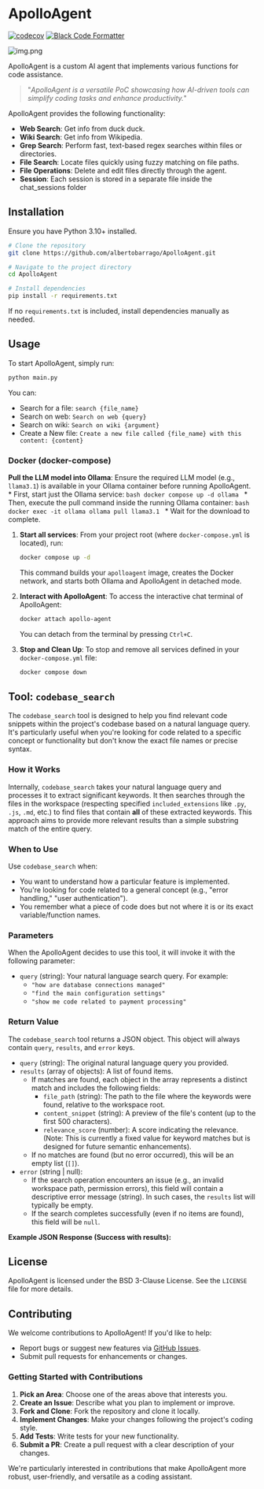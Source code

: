 # ApolloAgent
[![codecov](https://codecov.io/gh/AlbertoBarrago/ApolloAgent/graph/badge.svg?token=SD0LGLSUY6)](https://codecov.io/gh/AlbertoBarrago/ApolloAgent)
[![Black Code Formatter](https://github.com/AlbertoBarrago/ApolloAgent/actions/workflows/black.yml/badge.svg)](https://github.com/AlbertoBarrago/ApolloAgent/actions/workflows/black.yml)

![img.png](screen.png)

ApolloAgent is a custom AI agent that implements various functions for code assistance.

> "_ApolloAgent is a versatile PoC showcasing how AI-driven tools can simplify coding tasks and enhance productivity._"

ApolloAgent provides the following functionality:

- **Web Search**: Get info from duck duck.
- **Wiki Search**: Get info from Wikipedia.
- **Grep Search**: Perform fast, text-based regex searches within files or directories.
- **File Search**: Locate files quickly using fuzzy matching on file paths.
- **File Operations**: Delete and edit files directly through the agent.
- **Session**: Each session is stored in a separate file inside the chat_sessions folder 

## Installation

Ensure you have Python 3.10+ installed.

```bash
# Clone the repository
git clone https://github.com/albertobarrago/ApolloAgent.git

# Navigate to the project directory
cd ApolloAgent

# Install dependencies
pip install -r requirements.txt
```

If no `requirements.txt` is included, install dependencies manually as needed.

## Usage

To start ApolloAgent, simply run:

```bash
python main.py
```

You can:
- Search for a file: `search {file_name}`
- Search on web: `Search on web {query}`
- Search on wiki: `Search on wiki {argument}`
- Create a New file: `Create a new file called {file_name} with this content: {content}`

### Docker (docker-compose)
**Pull the LLM model into Ollama**:
    Ensure the required LLM model (e.g., `llama3.1`) is available in your Ollama container before running ApolloAgent.
    * First, start just the Ollama service:
        ```bash
        docker compose up -d ollama
        ```
    * Then, execute the pull command inside the running Ollama container:
        ```bash
        docker exec -it ollama ollama pull llama3.1
        ```
    * Wait for the download to complete.

1. **Start all services**:
    From your project root (where `docker-compose.yml` is located), run:
    ```bash
    docker compose up -d
    ```
    This command builds your `apolloagent` image, creates the Docker network, and starts both Ollama and ApolloAgent in detached mode.

2. **Interact with ApolloAgent**:
    To access the interactive chat terminal of ApolloAgent:
    ```bash
    docker attach apollo-agent
    ```
    You can detach from the terminal by pressing `Ctrl+C`.

3. **Stop and Clean Up**:
    To stop and remove all services defined in your `docker-compose.yml` file:
    ```bash
    docker compose down
    ```
   
## Tool: `codebase_search`

The `codebase_search` tool is designed to help you find relevant code snippets within the project's codebase based on a natural language query. It's particularly useful when you're looking for code related to a specific concept or functionality but don't know the exact file names or precise syntax.

### How it Works

Internally, `codebase_search` takes your natural language query and processes it to extract significant keywords. It then searches through the files in the workspace (respecting specified `included_extensions` like `.py`, `.js`, `.md`, etc.) to find files that contain **all** of these extracted keywords. This approach aims to provide more relevant results than a simple substring match of the entire query.

### When to Use

Use `codebase_search` when:

*   You want to understand how a particular feature is implemented.
*   You're looking for code related to a general concept (e.g., "error handling," "user authentication").
*   You remember what a piece of code does but not where it is or its exact variable/function names.

### Parameters

When the ApolloAgent decides to use this tool, it will invoke it with the following parameter:

*   `query` (string): Your natural language search query. For example:
    *   `"how are database connections managed"`
    *   `"find the main configuration settings"`
    *   `"show me code related to payment processing"`

### Return Value

The `codebase_search` tool returns a JSON object. This object will always contain `query`, `results`, and `error` keys.

*   `query` (string): The original natural language query you provided.
*   `results` (array of objects): A list of found items.
    *   If matches are found, each object in the array represents a distinct match and includes the following fields:
        *   `file_path` (string): The path to the file where the keywords were found, relative to the workspace root.
        *   `content_snippet` (string): A preview of the file's content (up to the first 500 characters).
        *   `relevance_score` (number): A score indicating the relevance. (Note: This is currently a fixed value for keyword matches but is designed for future semantic enhancements).
    *   If no matches are found (but no error occurred), this will be an empty list (`[]`).
*   `error` (string | null):
    *   If the search operation encounters an issue (e.g., an invalid workspace path, permission errors), this field will contain a descriptive error message (string). In such cases, the `results` list will typically be empty.
    *   If the search completes successfully (even if no items are found), this field will be `null`.

**Example JSON Response (Success with results):**
## License

ApolloAgent is licensed under the BSD 3-Clause License. See the `LICENSE` file for more details.

## Contributing

We welcome contributions to ApolloAgent! If you'd like to help:
- Report bugs or suggest new features via [GitHub Issues](https://github.com/AlbertoBarrago/Apollo-Agent/issues).
- Submit pull requests for enhancements or changes.

### Getting Started with Contributions

1. **Pick an Area**: Choose one of the areas above that interests you.
2. **Create an Issue**: Describe what you plan to implement or improve.
3. **Fork and Clone**: Fork the repository and clone it locally.
4. **Implement Changes**: Make your changes following the project's coding style.
5. **Add Tests**: Write tests for your new functionality.
6. **Submit a PR**: Create a pull request with a clear description of your changes.

We're particularly interested in contributions that make ApolloAgent more robust, user-friendly, and versatile as a coding assistant.
